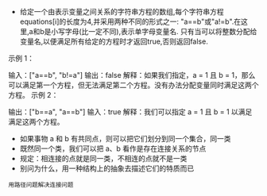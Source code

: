 - 给定一个由表示变量之间关系的字符串方程的数组,每个字符串方程equations[i]的长度为4,并采用两种不同的形式之一: "a==b"或"a!=b".在这里,a和b是小写字母(比一定不同),表示单字母变量名.
只有当可以将整数分配给变量名,以便满足所有给定的方程时才返回true,否则返回false.

示例 1：

输入：["a==b", "b!=a"]
输出：false
解释：如果我们指定，a = 1 且 b = 1，那么可以满足第一个方程，但无法满足第二个方程。没有办法分配变量同时满足这两个方程。
示例 2：

输出：["b==a", "a==b"]
输入：true
解释：我们可以指定 a = 1 且 b = 1 以满足满足这两个方程。

- 如果事物 a 和 b 有共同点，则可以把它们划分到同一个集合，同一类
- 既然同一个类，我们可以把 a、b 看作是存在连接关系的节点
- 规定：相连接的点就是同一类，不相连的点就不是一类
- 别问为什么，用一种结构上的抽象去描述它们的特质而已

`用路径问题解决连接问题`

